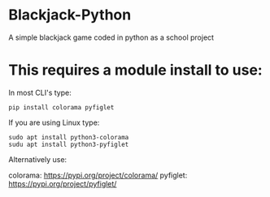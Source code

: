 # Blackjack-Python
A simple blackjack game coded in python as a school project

# This requires a module install to use:

In most CLI's type:

```pip install colorama pyfiglet```

If you are using Linux type:

```
sudo apt install python3-colorama
sudu apt install python3-pyfiglet
```

Alternatively use:

colorama: https://pypi.org/project/colorama/
pyfiglet: https://pypi.org/project/pyfiglet/